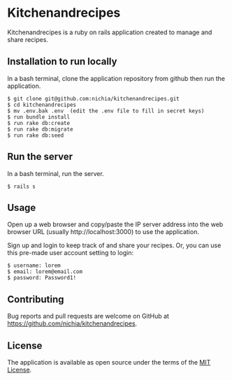 # Kitchenandrecipes
Kitchenandrecipes is a ruby on rails application created to manage and share recipes.

## Installation to run locally
In a bash terminal, clone the application repository from github then run the application.

    $ git clone git@github.com:nichia/kitchenandrecipes.git
    $ cd kitchenandrecipes
    $ mv .env.bak .env  (edit the .env file to fill in secret keys)
    $ run bundle install
    $ run rake db:create
    $ run rake db:migrate
    $ run rake db:seed

## Run the server
In a bash terminal, run the server.

    $ rails s

## Usage
Open up a web browser and copy/paste the IP server address into the web browser URL (usually http://localhost:3000) to use the application.

Sign up and login to keep track of and share your recipes. Or, you can use this pre-made user account setting to login:

    $ username: lorem
    $ email: lorem@email.com
    $ password: Password1!

## Contributing
Bug reports and pull requests are welcome on GitHub at https://github.com/nichia/kitchenandrecipes.

## License
The application is available as open source under the terms of the [MIT License](https://opensource.org/licenses/MIT).
